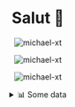 <h1 align="center">Salut 👋</h1>

<p align="center"> <img src="https://komarev.com/ghpvc/?username=michael-xt" alt="michael-xt" /> 
</p>

<p align="center"><img align="center" src="https://github-readme-stats.vercel.app/api/top-langs/?username=michael-xt&layout=compact&theme=dark&show_icons=true" alt="michael-xt" /></p>
<p align="center"><img align="center" src="https://github-readme-stats.vercel.app/api?username=michael-xt&show_icons=true&theme=dark&show_icons=true" alt="michael-xt" /></p>

<details align="center"><summary>📊 Some data</summary>
<p>

<!--START_SECTION:waka-->
**🐱 My GitHub Data** 

> 🏆 5 Contributions in the Year 2022
 > 
> 📦 16.6 MB Used in GitHub's Storage 
 > 
> 🚫 Not Opted to Hire
 > 
> 📜 8 Public Repositories 
 > 
> 🔑 35 Private Repositories  
 > 
**I'm an Early 🐤** 

```text
🌞 Morning    126 commits    ████████░░░░░░░░░░░░░░░░░   34.24% 
🌆 Daytime    94 commits     ██████░░░░░░░░░░░░░░░░░░░   25.54% 
🌃 Evening    144 commits    █████████░░░░░░░░░░░░░░░░   39.13% 
🌙 Night      4 commits      ░░░░░░░░░░░░░░░░░░░░░░░░░   1.09%

```
📅 **I'm Most Productive on Thursday** 

```text
Monday       31 commits     ██░░░░░░░░░░░░░░░░░░░░░░░   8.42% 
Tuesday      55 commits     ███░░░░░░░░░░░░░░░░░░░░░░   14.95% 
Wednesday    74 commits     █████░░░░░░░░░░░░░░░░░░░░   20.11% 
Thursday     77 commits     █████░░░░░░░░░░░░░░░░░░░░   20.92% 
Friday       51 commits     ███░░░░░░░░░░░░░░░░░░░░░░   13.86% 
Saturday     48 commits     ███░░░░░░░░░░░░░░░░░░░░░░   13.04% 
Sunday       32 commits     ██░░░░░░░░░░░░░░░░░░░░░░░   8.7%

```


📊 **This Week I Spent My Time On** 

```text
🔥 Editors: 
VS Code                  4 mins              █████████████████████████   100.0%

💻 Operating System: 
Windows                  4 mins              █████████████████████████   100.0%

```

**I Mostly Code in JavaScript** 

```text
JavaScript               12 repos            ████████░░░░░░░░░░░░░░░░░   31.58% 
Java                     8 repos             █████░░░░░░░░░░░░░░░░░░░░   21.05% 
Vue                      5 repos             ███░░░░░░░░░░░░░░░░░░░░░░   13.16% 
Lua                      3 repos             ██░░░░░░░░░░░░░░░░░░░░░░░   7.89% 
C#                       3 repos             ██░░░░░░░░░░░░░░░░░░░░░░░   7.89%

```



 Last Updated on 10/03/2022 00:27:47 UTC
<!--END_SECTION:waka-->
</p>
